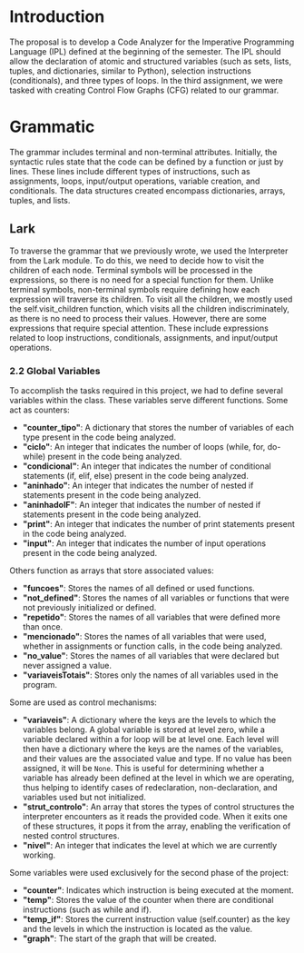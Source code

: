 # Introduction
The proposal is to develop a Code Analyzer for the Imperative Programming Language (IPL) defined at the beginning of the semester. 
The IPL should allow the declaration of atomic and structured variables (such as sets, lists, tuples, and dictionaries, similar to Python), selection instructions (conditionals), and three types of loops.
In the third assignment, we were tasked with creating Control Flow Graphs (CFG) related to our grammar.

# Grammatic
The grammar includes terminal and non-terminal attributes. 
Initially, the syntactic rules state that the code can be defined by a function or just by lines. 
These lines include different types of instructions, such as assignments, loops, input/output operations, variable creation, and conditionals. 
The data structures created encompass dictionaries, arrays, tuples, and lists.

## Lark

To traverse the grammar that we previously wrote, we used the Interpreter from the Lark module.
To do this, we need to decide how to visit the children of each node. Terminal symbols will be processed in the expressions, so there is no need for a special function for them. Unlike terminal symbols, non-terminal symbols require defining how each expression will traverse its children. 
To visit all the children, we mostly used the self.visit_children function, which visits all the children indiscriminately, as there is no need to process their values. 
However, there are some expressions that require special attention. 
These include expressions related to loop instructions, conditionals, assignments, and input/output operations.

### 2.2 Global Variables

To accomplish the tasks required in this project, we had to define several variables within the class. These variables serve different functions. Some act as counters:

- **"counter_tipo"**: A dictionary that stores the number of variables of each type present in the code being analyzed.
- **"ciclo"**: An integer that indicates the number of loops (while, for, do-while) present in the code being analyzed.
- **"condicional"**: An integer that indicates the number of conditional statements (if, elif, else) present in the code being analyzed.
- **"aninhado"**: An integer that indicates the number of nested if statements present in the code being analyzed.
- **"aninhadoIF"**: An integer that indicates the number of nested if statements present in the code being analyzed.
- **"print"**: An integer that indicates the number of print statements present in the code being analyzed.
- **"input"**: An integer that indicates the number of input operations present in the code being analyzed.

Others function as arrays that store associated values:

- **"funcoes"**: Stores the names of all defined or used functions.
- **"not_defined"**: Stores the names of all variables or functions that were not previously initialized or defined.
- **"repetido"**: Stores the names of all variables that were defined more than once.
- **"mencionado"**: Stores the names of all variables that were used, whether in assignments or function calls, in the code being analyzed.
- **"no_value"**: Stores the names of all variables that were declared but never assigned a value.
- **"variaveisTotais"**: Stores only the names of all variables used in the program.

Some are used as control mechanisms:

- **"variaveis"**: A dictionary where the keys are the levels to which the variables belong. A global variable is stored at level zero, while a variable declared within a for loop will be at level one. Each level will then have a dictionary where the keys are the names of the variables, and their values are the associated value and type. If no value has been assigned, it will be `None`. This is useful for determining whether a variable has already been defined at the level in which we are operating, thus helping to identify cases of redeclaration, non-declaration, and variables used but not initialized.
- **"strut_controlo"**: An array that stores the types of control structures the interpreter encounters as it reads the provided code. When it exits one of these structures, it pops it from the array, enabling the verification of nested control structures.
- **"nivel"**: An integer that indicates the level at which we are currently working.

Some variables were used exclusively for the second phase of the project:

- **"counter"**: Indicates which instruction is being executed at the moment.
- **"temp"**: Stores the value of the counter when there are conditional instructions (such as while and if).
- **"temp_if"**: Stores the current instruction value (self.counter) as the key and the levels in which the instruction is located as the value.
- **"graph"**: The start of the graph that will be created.

